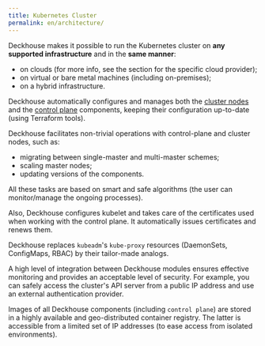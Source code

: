 ```yaml
---
title: Kubernetes Cluster
permalink: en/architecture/
---
```


Deckhouse makes it possible to run the Kubernetes cluster on **any supported infrastructure** and in the **same manner**:

- on clouds (for more info, see the section for the specific cloud provider);
- on virtual or bare metal machines (including on-premises);
- on a hybrid infrastructure.

Deckhouse automatically configures and manages both the [cluster nodes](modules/node-manager/) and the  [control plane](modules/control-plane-manager/) components, keeping their configuration up-to-date (using Terraform tools).

Deckhouse facilitates non-trivial operations with control-plane and cluster nodes, such as:

- migrating between single-master and multi-master schemes;
- scaling master nodes;
- updating versions of the components.

All these tasks are based on smart and safe algorithms (the user can monitor/manage the ongoing processes).

Also, Deckhouse configures kubelet and takes care of the certificates used when working with the control plane. It automatically issues certificates and renews them.

Deckhouse replaces `kubeadm`'s `kube-proxy` resources (DaemonSets, ConfigMaps, RBAC) by their tailor-made analogs.

A high level of integration between Deckhouse modules ensures effective monitoring and provides an acceptable level of security. For example, you can safely access the cluster's API server from a public IP address and use an external authentication provider.

Images of all Deckhouse components (including `control plane`) are stored in a highly available and geo-distributed container registry. The latter is accessible from a limited set of IP addresses (to ease access from isolated environments).
